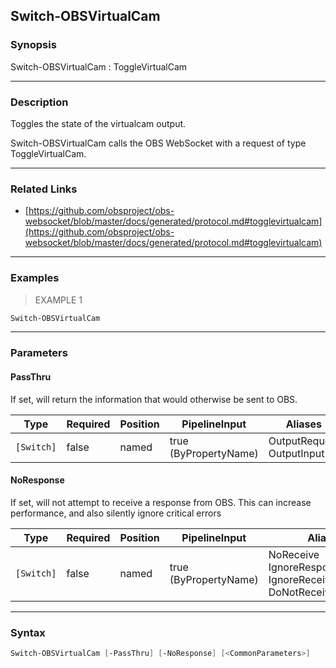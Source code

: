 Switch-OBSVirtualCam
--------------------

### Synopsis
Switch-OBSVirtualCam : ToggleVirtualCam

---

### Description

Toggles the state of the virtualcam output.

Switch-OBSVirtualCam calls the OBS WebSocket with a request of type ToggleVirtualCam.

---

### Related Links
* [https://github.com/obsproject/obs-websocket/blob/master/docs/generated/protocol.md#togglevirtualcam](https://github.com/obsproject/obs-websocket/blob/master/docs/generated/protocol.md#togglevirtualcam)

---

### Examples
> EXAMPLE 1

```PowerShell
Switch-OBSVirtualCam
```

---

### Parameters
#### **PassThru**
If set, will return the information that would otherwise be sent to OBS.

|Type      |Required|Position|PipelineInput        |Aliases                      |
|----------|--------|--------|---------------------|-----------------------------|
|`[Switch]`|false   |named   |true (ByPropertyName)|OutputRequest<br/>OutputInput|

#### **NoResponse**
If set, will not attempt to receive a response from OBS.
This can increase performance, and also silently ignore critical errors

|Type      |Required|Position|PipelineInput        |Aliases                                                                |
|----------|--------|--------|---------------------|-----------------------------------------------------------------------|
|`[Switch]`|false   |named   |true (ByPropertyName)|NoReceive<br/>IgnoreResponse<br/>IgnoreReceive<br/>DoNotReceiveResponse|

---

### Syntax
```PowerShell
Switch-OBSVirtualCam [-PassThru] [-NoResponse] [<CommonParameters>]
```
